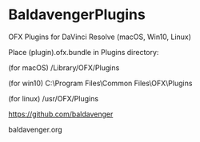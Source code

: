 # BaldavengerPlugins
OFX Plugins for DaVinci Resolve (macOS, Win10, Linux)

Place (plugin).ofx.bundle in Plugins directory:

(for macOS) 
/Library/OFX/Plugins

(for win10) 
C:\Program Files\Common Files\OFX\Plugins

(for linux) 
/usr/OFX/Plugins


https://github.com/baldavenger

baldavenger.org
